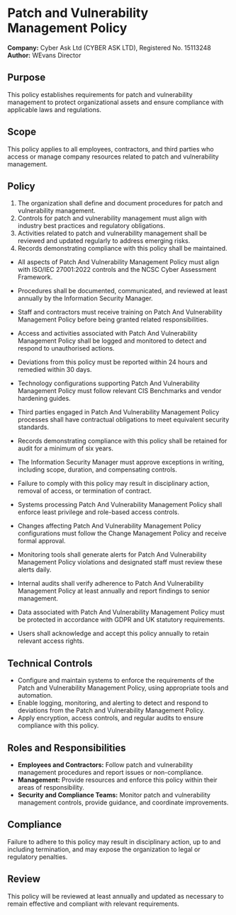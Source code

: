 # Patch and Vulnerability Management Policy

**Company:** Cyber Ask Ltd (CYBER ASK LTD), Registered No. 15113248  
**Author:** WEvans Director

## Purpose

This policy establishes requirements for patch and vulnerability management to protect organizational assets and ensure compliance with applicable laws and regulations.

## Scope

This policy applies to all employees, contractors, and third parties who access or manage company resources related to patch and vulnerability management.

## Policy
1. The organization shall define and document procedures for patch and vulnerability management.
2. Controls for patch and vulnerability management must align with industry best practices and regulatory obligations.
3. Activities related to patch and vulnerability management shall be reviewed and updated regularly to address emerging risks.
4. Records demonstrating compliance with this policy shall be maintained.

- All aspects of Patch And Vulnerability Management Policy must align with ISO/IEC 27001:2022 controls and the NCSC Cyber Assessment Framework.
- Procedures shall be documented, communicated, and reviewed at least annually by the Information Security Manager.
- Staff and contractors must receive training on Patch And Vulnerability Management Policy before being granted related responsibilities.
- Access and activities associated with Patch And Vulnerability Management Policy shall be logged and monitored to detect and respond to unauthorised actions.
- Deviations from this policy must be reported within 24 hours and remedied within 30 days.
- Technology configurations supporting Patch And Vulnerability Management Policy must follow relevant CIS Benchmarks and vendor hardening guides.
- Third parties engaged in Patch And Vulnerability Management Policy processes shall have contractual obligations to meet equivalent security standards.
- Records demonstrating compliance with this policy shall be retained for audit for a minimum of six years.
- The Information Security Manager must approve exceptions in writing, including scope, duration, and compensating controls.
- Failure to comply with this policy may result in disciplinary action, removal of access, or termination of contract.

- Systems processing Patch And Vulnerability Management Policy shall enforce least privilege and role-based access controls.
- Changes affecting Patch And Vulnerability Management Policy configurations must follow the Change Management Policy and receive formal approval.
- Monitoring tools shall generate alerts for Patch And Vulnerability Management Policy violations and designated staff must review these alerts daily.
- Internal audits shall verify adherence to Patch And Vulnerability Management Policy at least annually and report findings to senior management.
- Data associated with Patch And Vulnerability Management Policy must be protected in accordance with GDPR and UK statutory requirements.
- Users shall acknowledge and accept this policy annually to retain relevant access rights.

## Technical Controls

- Configure and maintain systems to enforce the requirements of the Patch and Vulnerability Management Policy, using appropriate tools and automation.
- Enable logging, monitoring, and alerting to detect and respond to deviations from the Patch and Vulnerability Management Policy.
- Apply encryption, access controls, and regular audits to ensure compliance with this policy.

## Roles and Responsibilities

- **Employees and Contractors:** Follow patch and vulnerability management procedures and report issues or non-compliance.
- **Management:** Provide resources and enforce this policy within their areas of responsibility.
- **Security and Compliance Teams:** Monitor patch and vulnerability management controls, provide guidance, and coordinate improvements.

## Compliance

Failure to adhere to this policy may result in disciplinary action, up to and including termination, and may expose the organization to legal or regulatory penalties.

## Review

This policy will be reviewed at least annually and updated as necessary to remain effective and compliant with relevant requirements.
